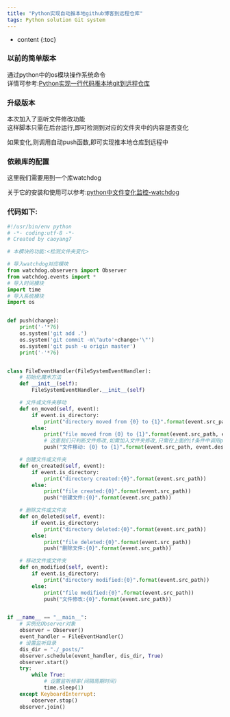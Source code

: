 ```yaml
---
title: "Python实现自动推本地github博客到远程仓库"
tags: Python solution Git system
---
```






* content
{:toc}






### 以前的简单版本
通过python中的os模块操作系统命令  
详情可参考:[Python实现一行代码推本地git到远程仓库](https://caoyang7.gitee.io/2019/09/08/python-auto-git-push/)

### 升级版本
本次加入了监听文件修改功能  
这样脚本只需在后台运行,即可检测到对应的文件夹中的内容是否变化

如果变化,则调用自动push函数,即可实现推本地仓库到远程中

### 依赖库的配置
这里我们需要用到一个库watchdog

关于它的安装和使用可以参考:[python中文件变化监控-watchdog](https://caoyang7.gitee.io/2019/10/10/python-listen-dir/)

### 代码如下:
```python
#!/usr/bin/env python
# -*- coding:utf-8 -*-
# Created by caoyang7

# 本模块的功能:<检测文件夹变化>

# 导入watchdog对应模块
from watchdog.observers import Observer
from watchdog.events import *
# 导入时间模块
import time
# 导入系统模块
import os


def push(change):
    print('-'*76)
    os.system('git add .')
    os.system('git commit -m\"auto'+change+'\"')
    os.system('git push -u origin master')
    print('-'*76)


class FileEventHandler(FileSystemEventHandler):
    # 初始化魔术方法
    def __init__(self):
        FileSystemEventHandler.__init__(self)

    # 文件或文件夹移动
    def on_moved(self, event):
        if event.is_directory:
            print("directory moved from {0} to {1}".format(event.src_path, event.dest_path))
        else:
            print("file moved from {0} to {1}".format(event.src_path, event.dest_path))
            # 这里我们只判断文件修改,如需加入文件夹修改,只需在上面的if条件中调用push函数即可
            push("文件移动: {0} to {1}".format(event.src_path, event.dest_path))

    # 创建文件或文件夹
    def on_created(self, event):
        if event.is_directory:
            print("directory created:{0}".format(event.src_path))
        else:
            print("file created:{0}".format(event.src_path))
            push("创建文件:{0}".format(event.src_path))

    # 删除文件或文件夹
    def on_deleted(self, event):
        if event.is_directory:
            print("directory deleted:{0}".format(event.src_path))
        else:
            print("file deleted:{0}".format(event.src_path))
            push("删除文件:{0}".format(event.src_path))

    # 移动文件或文件夹
    def on_modified(self, event):
        if event.is_directory:
            print("directory modified:{0}".format(event.src_path))
        else:
            print("file modified:{0}".format(event.src_path))
            push("文件修改:{0}".format(event.src_path))


if __name__ == "__main__":
    # 实例化Observer对象
    observer = Observer()
    event_handler = FileEventHandler()
    # 设置监听目录
    dis_dir = "./_posts/"
    observer.schedule(event_handler, dis_dir, True)
    observer.start()
    try:
        while True:
            # 设置监听频率(间隔周期时间)
            time.sleep(1)
    except KeyboardInterrupt:
        observer.stop()
    observer.join()

```
